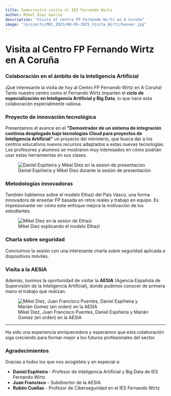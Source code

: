 ```yaml
---
title: Somorrostro visita el IES Fernando Wirtz
author: Mikel Diez Garcia
description: "Visita al Centro FP Fernando Wirtz en A Coruña"
image: "/projects/MEC_2023/08-05-2025_Visita_Wirtz/banner.jpg"
---
```


# Visita al Centro FP Fernando Wirtz en A Coruña

### Colaboración en el ámbito de la Inteligencia Artificial

¡Qué interesante la visita de hoy al Centro FP Fernando Wirtz en A Coruña! Tanto nuestro centro como el Fernando Wirtz imparten el **ciclo de especialización en Inteligencia Artificial y Big Data**, lo que hace esta colaboración especialmente valiosa.

### Proyecto de innovación tecnológica

Presentamos el avance en el **"Demostrador de un sistema de integración continúa desplegado bajo tecnologías Cloud para proyectos de Inteligencia Artificial"** un proyecto del ministerio, que busca dar a los centros educativos nuevos recursos adaptados a estas nuevas tecnologías. Los profesores y alumnos se mostraron muy interesados en cómo podrían usar estas herramientas en sus clases.

<figure class="image-with-caption">
  <img src="/projects/MEC_2023/08-05-2025_Visita_Wirtz/media/image1.jpg" alt="Daniel Espiñeira y Mikel Diez en la sesion de presentacion">
  <figcaption>Daniel Espiñeira y Mikel Diez durante la sesión de presentación</figcaption>
</figure>

### Metodologías innovadoras

También hablamos sobre el modelo Ethazi del País Vasco, una forma innovadora de enseñar FP basada en retos reales y trabajo en equipo. Es impresionante ver cómo este enfoque mejora la motivación de los estudiantes.

<figure class="image-with-caption">
  <img src="/projects/MEC_2023/08-05-2025_Visita_Wirtz/media/image2.jpg" alt="Mikel Diez en la sesion de Ethazi">
  <figcaption>Mikel Diez explicando el modelo Ethazi</figcaption>
</figure>

### Charla sobre seguridad

Concluimos la sesión con una interesante charla sobre seguridad aplicada a dispositivos móviles.

### Visita a la AESIA

Además, tuvimos la oportunidad de visitar la **AESIA** (Agencia Española de Supervisión de la Inteligencia Artificial), donde pudimos conocer de primera mano el trabajo que realizan.

<figure class="image-with-caption">
  <img src="/projects/MEC_2023/08-05-2025_Visita_Wirtz/media/image3.jpg" alt="Mikel Diez, Juan Francisco Puentes, Daniel Espiñeira y Marián Gomez (en orden) en la AESIA">
  <figcaption>Mikel Diez, Juan Francisco Puentes, Daniel Espiñeira y Marián Gomez (en orden) en la AESIA</figcaption>
</figure>

---

Ha sido una experiencia enriquecedora y esperamos que esta colaboración siga creciendo para formar mejor a los futuros profesionales del sector.

### Agradecimientos

Gracias a todos los que nos acogisteis y en especial a:

* **Daniel Espiñeira** - Profesor de Inteligencia Artificial y Big Data de IES Fernando Wirtz
* **Juan Francisco** - Subdirector de la AESIA
* **Rubén Cuellas** - Profesor de Ciberseguridad en el IES Fernando Wirtz